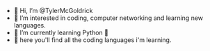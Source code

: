 - 👋 Hi, I’m @TylerMcGoldrick
- 👀 I’m interested in coding, computer networking and learning new languages.
- 🌱 I’m currently learning Python 💪
- 📖 here you'll find all the coding languages i'm learning.

<!---
TylerMcGoldrick/TylerMcGoldrick is a ✨ special ✨ repository because its `README.md` (this file) appears on your GitHub profile.
You can click the Preview link to take a look at your changes.
--->
